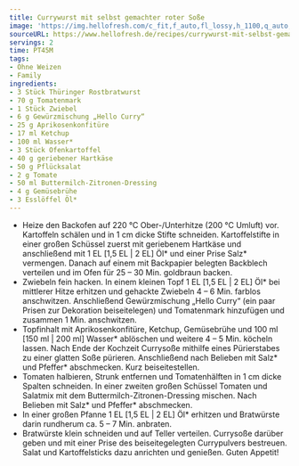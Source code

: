 ```yaml
---
title: Currywurst mit selbst gemachter roter Soße
image: 'https://img.hellofresh.com/c_fit,f_auto,fl_lossy,h_1100,q_auto,w_2600/hellofresh_s3/image/currywurst-mit-selbst-gemachter-roter-sosze-c4d48c17.jpg'
sourceURL: https://www.hellofresh.de/recipes/currywurst-mit-selbst-gemachter-roter-sosze-631b5b2ab4612c04580dbad3
servings: 2
time: PT45M
tags:
- Ohne Weizen
- Family
ingredients:
- 3 Stück Thüringer Rostbratwurst
- 70 g Tomatenmark
- 1 Stück Zwiebel
- 6 g Gewürzmischung „Hello Curry“
- 25 g Aprikosenkonfitüre
- 17 ml Ketchup
- 100 ml Wasser*
- 3 Stück Ofenkartoffel
- 40 g geriebener Hartkäse
- 50 g Pflücksalat
- 2 g Tomate
- 50 ml Buttermilch-Zitronen-Dressing
- 4 g Gemüsebrühe
- 3 Esslöffel Öl*
---
```


- Heize den Backofen auf 220 °C Ober-/Unterhitze (200 °C Umluft) vor.  Kartoffeln schälen und in 1 cm dicke Stifte schneiden. Kartoffelstifte in einer großen Schüssel zuerst mit geriebenem Hartkäse und anschließend mit 1 EL [1,5 EL | 2 EL] Öl\* und einer Prise Salz\* vermengen. Danach auf einem mit Backpapier belegten Backblech verteilen und im Ofen für 25 – 30 Min. goldbraun backen.
- Zwiebeln fein hacken.  In einem kleinen Topf 1 EL [1,5 EL | 2 EL] Öl\* bei mittlerer Hitze erhitzen und gehackte Zwiebeln 4 – 6 Min. farblos anschwitzen.  Anschließend Gewürzmischung „Hello Curry“ (ein paar Prisen zur Dekoration beiseitelegen) und Tomatenmark hinzufügen und zusammen 1 Min. anschwitzen.
- Topfinhalt mit Aprikosenkonfitüre, Ketchup, Gemüsebrühe und 100 ml [150 ml | 200 ml] Wasser\* ablöschen und weitere 4 – 5 Min. köcheln lassen.  Nach Ende der Kochzeit Currysoße mithilfe eines Pürierstabes zu einer glatten Soße pürieren. Anschließend nach Belieben mit Salz\* und Pfeffer\* abschmecken. Kurz beiseitestellen.
- Tomaten halbieren, Strunk entfernen und Tomatenhälften in 1 cm dicke Spalten schneiden.  In einer zweiten großen Schüssel Tomaten und Salatmix mit dem Buttermilch-Zitronen-Dressing mischen. Nach Belieben mit Salz\* und Pfeffer\* abschmecken.
- In einer großen Pfanne 1 EL [1,5 EL | 2 EL] Öl\* erhitzen und Bratwürste darin rundherum ca. 5 – 7 Min. anbraten.
- Bratwürste klein schneiden und auf Teller verteilen. Currysoße darüber geben und mit einer Prise des beiseitegelegten Currypulvers bestreuen. Salat und Kartoffelsticks dazu anrichten und genießen.  Guten Appetit!
